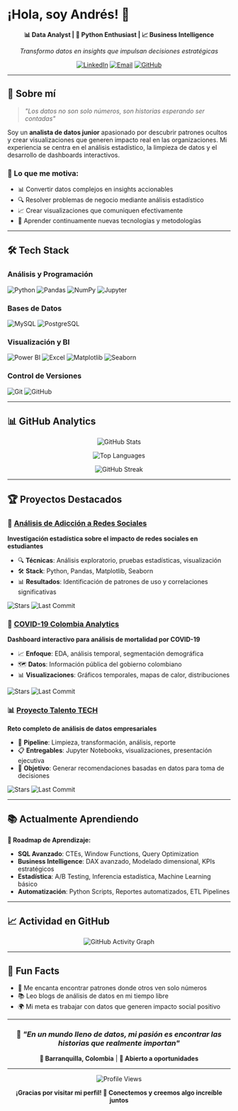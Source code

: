 # ¡Hola, soy Andrés! 👋

<div align="center">
  
**📊 Data Analyst | 🚀 Python Enthusiast | 📈 Business Intelligence**

*Transformo datos en insights que impulsan decisiones estratégicas*

[![LinkedIn](https://img.shields.io/badge/LinkedIn-0077B5?style=for-the-badge&logo=linkedin&logoColor=white)](https://www.linkedin.com/in/andrescc99/)
[![Email](https://img.shields.io/badge/Email-D14836?style=for-the-badge&logo=gmail&logoColor=white)](mailto:andrescf168@gmail.com)
[![GitHub](https://img.shields.io/badge/GitHub-100000?style=for-the-badge&logo=github&logoColor=white)](https://github.com/Andresc99)

</div>

---

## 🚀 Sobre mí

> *"Los datos no son solo números, son historias esperando ser contadas"*

Soy un **analista de datos junior** apasionado por descubrir patrones ocultos y crear visualizaciones que generen impacto real en las organizaciones. Mi experiencia se centra en el análisis estadístico, la limpieza de datos y el desarrollo de dashboards interactivos.

### 🎯 Lo que me motiva:
- 📊 Convertir datos complejos en insights accionables
- 🔍 Resolver problemas de negocio mediante análisis estadístico
- 📈 Crear visualizaciones que comuniquen efectivamente
- 🌱 Aprender continuamente nuevas tecnologías y metodologías

---

## 🛠️ Tech Stack

### **Análisis y Programación**
![Python](https://img.shields.io/badge/Python-3776AB?style=for-the-badge&logo=python&logoColor=white)
![Pandas](https://img.shields.io/badge/Pandas-150458?style=for-the-badge&logo=pandas&logoColor=white)
![NumPy](https://img.shields.io/badge/NumPy-013243?style=for-the-badge&logo=numpy&logoColor=white)
![Jupyter](https://img.shields.io/badge/Jupyter-F37626?style=for-the-badge&logo=jupyter&logoColor=white)

### **Bases de Datos**
![MySQL](https://img.shields.io/badge/MySQL-4479A1?style=for-the-badge&logo=mysql&logoColor=white)
![PostgreSQL](https://img.shields.io/badge/PostgreSQL-4169E1?style=for-the-badge&logo=postgresql&logoColor=white)

### **Visualización y BI**
![Power BI](https://img.shields.io/badge/PowerBI-F2C811?style=for-the-badge&logo=powerbi&logoColor=black)
![Excel](https://img.shields.io/badge/Excel-217346?style=for-the-badge&logo=microsoft-excel&logoColor=white)
![Matplotlib](https://img.shields.io/badge/Matplotlib-11557c?style=for-the-badge&logo=python&logoColor=white)
![Seaborn](https://img.shields.io/badge/Seaborn-3776AB?style=for-the-badge&logo=python&logoColor=white)

### **Control de Versiones**
![Git](https://img.shields.io/badge/Git-F05032?style=for-the-badge&logo=git&logoColor=white)
![GitHub](https://img.shields.io/badge/GitHub-181717?style=for-the-badge&logo=github&logoColor=white)

---

## 📊 GitHub Analytics

<div align="center">
  
![GitHub Stats](https://github-readme-stats.vercel.app/api?username=Andresc99&show_icons=true&theme=react&hide_border=true&bg_color=1F222E&title_color=F85D7F&icon_color=F8D866&text_color=FFFFFF&rank_icon=github)

![Top Languages](https://github-readme-stats.vercel.app/api/top-langs/?username=Andresc99&layout=compact&theme=react&hide_border=true&bg_color=1F222E&title_color=F85D7F&text_color=FFFFFF)

</div>

<div align="center">
  
![GitHub Streak](https://streak-stats.demolab.com/?user=Andresc99&theme=react&hide_border=true&background=1F222E&stroke=F85D7F&ring=F8D866&fire=F85D7F&currStreakLabel=FFFFFF)

</div>

---

## 🏆 Proyectos Destacados

### 🧠 [Análisis de Adicción a Redes Sociales](https://github.com/Andresc99/Adiccion-a-redes-sociales-en-estudiantes)
**Investigación estadística sobre el impacto de redes sociales en estudiantes**

- 🔍 **Técnicas**: Análisis exploratorio, pruebas estadísticas, visualización
- 🛠️ **Stack**: Python, Pandas, Matplotlib, Seaborn
- 📊 **Resultados**: Identificación de patrones de uso y correlaciones significativas

![Stars](https://img.shields.io/github/stars/Andresc99/Adiccion-a-redes-sociales-en-estudiantes?style=flat&color=yellow)
![Last Commit](https://img.shields.io/github/last-commit/Andresc99/Adiccion-a-redes-sociales-en-estudiantes?style=flat&color=brightgreen)

### 🦠 [COVID-19 Colombia Analytics](https://github.com/Andresc99/An-lisis-descriptivo-de-fallecidos-por-COVID-19-en-Colombia)
**Dashboard interactivo para análisis de mortalidad por COVID-19**

- 📈 **Enfoque**: EDA, análisis temporal, segmentación demográfica
- 🗺️ **Datos**: Información pública del gobierno colombiano
- 📊 **Visualizaciones**: Gráficos temporales, mapas de calor, distribuciones

![Stars](https://img.shields.io/github/stars/Andresc99/An-lisis-descriptivo-de-fallecidos-por-COVID-19-en-Colombia?style=flat&color=yellow)
![Last Commit](https://img.shields.io/github/last-commit/Andresc99/An-lisis-descriptivo-de-fallecidos-por-COVID-19-en-Colombia?style=flat&color=brightgreen)

### 📊 [Proyecto Talento TECH](https://github.com/Andresc99/Proyecto_de_Analisis_TalentoTECH)
**Reto completo de análisis de datos empresariales**

- 🧹 **Pipeline**: Limpieza, transformación, análisis, reporte
- 📋 **Entregables**: Jupyter Notebooks, visualizaciones, presentación ejecutiva
- 🎯 **Objetivo**: Generar recomendaciones basadas en datos para toma de decisiones

![Stars](https://img.shields.io/github/stars/Andresc99/Proyecto_de_Analisis_TalentoTECH?style=flat&color=yellow)
![Last Commit](https://img.shields.io/github/last-commit/Andresc99/Proyecto_de_Analisis_TalentoTECH?style=flat&color=brightgreen)

---

## 📚 Actualmente Aprendiendo

**🎯 Roadmap de Aprendizaje:**

- **SQL Avanzado**: CTEs, Window Functions, Query Optimization
- **Business Intelligence**: DAX avanzado, Modelado dimensional, KPIs estratégicos  
- **Estadística**: A/B Testing, Inferencia estadística, Machine Learning básico
- **Automatización**: Python Scripts, Reportes automatizados, ETL Pipelines

---

## 📈 Actividad en GitHub

<div align="center">
  
![GitHub Activity Graph](https://github-readme-activity-graph.vercel.app/graph?username=Andresc99&theme=react-dark&hide_border=true&bg_color=1F222E&color=F8D866&line=F85D7F&point=FFFFFF)

</div>

---

## 🌟 Fun Facts

- 🎯 Me encanta encontrar patrones donde otros ven solo números
- 📚 Leo blogs de análisis de datos en mi tiempo libre
- 🌍 Mi meta es trabajar con datos que generen impacto social positivo

---

<div align="center">

### 💭 *"En un mundo lleno de datos, mi pasión es encontrar las historias que realmente importan"*

**📍 Barranquilla, Colombia** | **💼 Abierto a oportunidades**

---

<div align="center">

![Profile Views](https://komarev.com/ghpvc/?username=Andresc99&style=for-the-badge&color=F85D7F)

**¡Gracias por visitar mi perfil! 🚀 Conectemos y creemos algo increíble juntos** 

</div>
